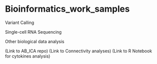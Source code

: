 # Bioinformatics_work_samples

Variant Calling

Single-cell RNA Sequencing

Other biological data analysis

(Link to AB_ICA repo)
(Link to Connectivity analyses)
(Link to R Notebook for cytokines analysis)
